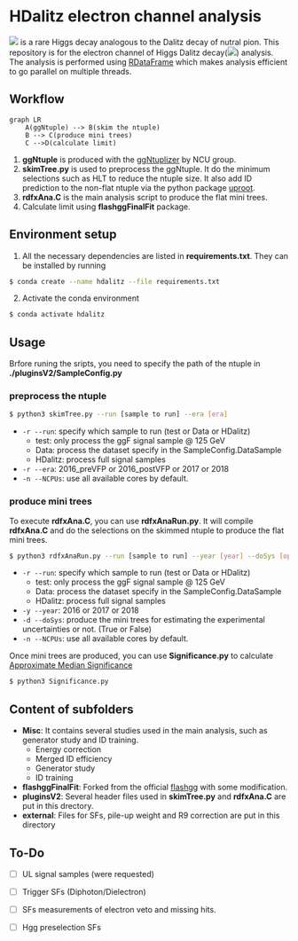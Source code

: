 # HDalitz electron channel analysis

<img src="https://render.githubusercontent.com/render/math?math=H\rightarrow\gamma^*\gamma\rightarrow ll\gamma"> is a rare Higgs decay analogous to the Dalitz decay of nutral pion. This repository is for the electron channel of Higgs Dalitz decay(<img src="https://render.githubusercontent.com/render/math?math=l=e">) analysis. The analysis is performed using [RDataFrame](https://root.cern/doc/master/classROOT_1_1RDataFrame.html) which makes analysis efficient to go parallel on multiple threads.


## Workflow
```mermaid
graph LR
    A(ggNtuple) --> B(skim the ntuple)
    B --> C(produce mini trees)
    C -->D(calculate limit)
```
1. **ggNtuple** is produced with the [ggNtuplizer](https://github.com/cmkuo/ggAnalysis/tree/106X) by NCU group.
2. **skimTree.py** is used to preprocess the ggNtuple. It do the minimum selections such as HLT to reduce the ntuple size. It also add ID prediction to the non-flat ntuple via the python package [uproot](https://uproot.readthedocs.io/en/latest/index.html).
3. **rdfxAna.C** is the main analysis script to produce the flat mini trees.
4. Calculate limit using **flashggFinalFit** package.

## Environment setup
1. All the necessary dependencies are listed in **requirements.txt**. They can be installed by running
```bash
$ conda create --name hdalitz --file requirements.txt
```

2. Activate the conda environment
```bash
$ conda activate hdalitz
```

## Usage
Brfore runing the sripts, you need to specify the path of the ntuple in **./pluginsV2/SampleConfig.py**

### preprocess the ntuple
```bash
$ python3 skimTree.py --run [sample to run] --era [era]
```
- `-r --run`: specify which sample to run (test or Data or HDalitz)
  - test: only process the ggF signal sample @ 125 GeV
  - Data: process the dataset specify in the SampleConfig.DataSample
  - HDalitz: process full signal samples
- `-r --era`: 2016_preVFP or 2016_postVFP or 2017 or 2018
- `-n --NCPUs`: use all available cores by default.

### produce mini trees
To execute **rdfxAna.C**, you can use **rdfxAnaRun.py**. It will compile **rdfxAna.C** and do the selections on the skimmed ntuple to produce the flat mini trees.
```bash
$ python3 rdfxAnaRun.py --run [sample to run] --year [year] --doSys [option]
```
- `-r --run`: specify which sample to run (test or Data or HDalitz)
  - test: only process the ggF signal sample @ 125 GeV
  - Data: process the dataset specify in the SampleConfig.DataSample
  - HDalitz: process full signal samples
- `-y --year`: 2016 or 2017 or 2018
- `-d --doSys`: produce the mini trees for estimating the experimental uncertainties or not. (True or False)
- `-n --NCPUs`: use all available cores by default.

Once mini trees are produced, you can use **Significance.py** to calculate [Approximate Median Significance](https://arxiv.org/abs/1007.1727)
```bash
$ python3 Significance.py
```


## Content of subfolders
- **Misc**: It contains several studies used in the main analysis, such as generator study and ID training.
  - Energy correction
  - Merged ID efficiency
  - Generator study
  - ID training
- **flashggFinalFit**: Forked from the official [flashgg](https://github.com/cms-analysis/flashggFinalFit) with some modification.
- **pluginsV2**: Several header files used in **skimTree.py** and **rdfxAna.C** are put in this drectory.
- **external**: Files for SFs, pile-up weight and R9 correction are put in this directory


## To-Do
- [ ] UL signal samples (were requested)
- [ ] Trigger SFs (Diphoton/Dielectron)
- [ ] SFs measurements of electron veto and missing hits.
- [ ] Hgg preselection SFs


